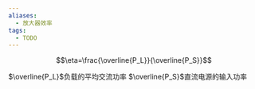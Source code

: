 ```yaml
---
aliases:
  - 放大器效率
tags:
  - TODO
---
```

$$\eta=\frac{\overline{P_L}}{\overline{P_S}}$$

$\overline{P_L}$负载的平均交流功率
$\overline{P_S}$直流电源的输入功率